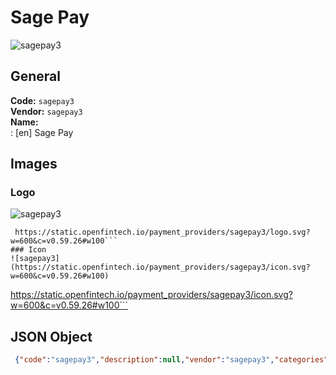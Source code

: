 # Sage Pay 
![sagepay3](https://static.openfintech.io/payment_providers/sagepay3/logo.svg?w=600&c=v0.59.26#w100)  
## General 
**Code:** `sagepay3`  
**Vendor:** `sagepay3`  
**Name:**  
:	[en] Sage Pay  
## Images 
### Logo 
![sagepay3](https://static.openfintech.io/payment_providers/sagepay3/logo.svg?w=600&c=v0.59.26#w100)  
```
 https://static.openfintech.io/payment_providers/sagepay3/logo.svg?w=600&c=v0.59.26#w100```  
### Icon 
![sagepay3](https://static.openfintech.io/payment_providers/sagepay3/icon.svg?w=600&c=v0.59.26#w100)  
```
 https://static.openfintech.io/payment_providers/sagepay3/icon.svg?w=600&c=v0.59.26#w100```  
## JSON Object 
```json
 {"code":"sagepay3","description":null,"vendor":"sagepay3","categories":null,"countries":null,"payment_method":null,"payout_method":null,"metadata":{"about_payments_code":"sagepay3"},"name":{"en":"Sage Pay"}}```  
